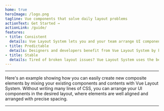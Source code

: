 ```yaml
---
home: true
heroImage: /logo.png
tagline: Vue components that solve daily layout problems
actionText: Get Started →
actionLink: /guide/
features:
- title: Consistent
  details: Vue Layout System lets you and your team arrange UI components in a consistent way. Developers work more efficiently by saving much time tackling CSS challenges for different layout problems in multiple ways.
- title: Predictable
  details: Designers and developers benefit from Vue Layout System by knowing how the others comprehend layout concepts in the same way. You can collaborate efficiently without discussing the details of HTML and CSS.
- title: Stable
  details: Tired of broken layout issues? Vue Layout System uses the best practices for solving layout problems. It separates the concerns of layout, keeping your UI elements aligned and precise-positioned across browsers.
---
```


---

Here's an example showing how you can easily create new composite elements by mixing your existing components and contents with Vue Layout System. Without writing many lines of CSS, you can arrange your UI components in the desired layout, where elements are well aligned and arranged with precise spacing.

<Doc-HomepageDemoDoc />

---

<Footer />
